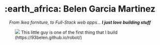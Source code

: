 <div align='center'r>
  <h1>:earth_africa: Belen Garcia Martinez</h1>

 *From Ikea forniture, to Full-Stack web apps... **I just love building stuff***
</div>
<figure>
  <image src="https://user-images.githubusercontent.com/98275292/208770949-5a4f8b9c-2967-474b-8ee2-7ad8baa80331.svg"/>
  <caption>This little guy is one of the first thing that I build (https://93belen.github.io/robot/)</caption>
</figure>







